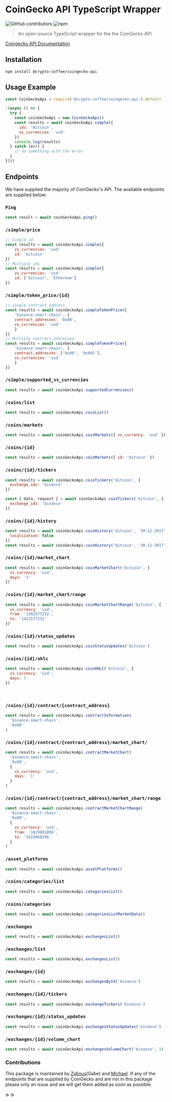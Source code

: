 # CoinGecko API TypeScript Wrapper

![GitHub contributors](https://img.shields.io/github/contributors/michael-siek/coingecko-api)
![npm](https://img.shields.io/npm/dt/@crypto-coffee/coingecko-api)

> An open-source TypeScript wrapper for the the CoinGecko API

[Coingecko API Documentation](https://www.coingecko.com/en/api/documentation)

## Installation

```console
npm install @crypto-coffee/coingecko-api
```

## Usage Example

```js
const CoinGeckoApi = require('@crypto-coffee/coingecko-api').default

;(async () => {
  try {
    const coinGeckoApi = new CoinGeckoApi()
    const results = await coinGeckoApi.simple({
      ids: 'Bitcoin',
      vs_currencies: 'usd'
    })
    console.log(results)
  } catch (err) {
    // do something with the error
  }
})()
```

## Endpoints

We have supplied the majority of CoinGecko's API. The available endpoints are supplied below:

### `Ping`

```js
const result = await coinGeckoApi.ping()
```

### `/simple/price`

```js
// Single id
const results = await coinGeckoApi.simple({
    vs_currencies: 'usd'
    id: 'bitcoin'
})
// Multiple ids
const results = await coinGeckoApi.simple({
    vs_currencies: 'usd'
    id: ['bitcoin', 'Ethereum']
})
```

### `/simple/token_price/{id}`

```js
// single contract_address
const results = await coinGeckoApi.simpleTokenPrice({
    'binance-smart-chain', {
    contract_addresses: '0x00',
    vs_currencies: 'usd'
    }
})
// Multiple contract_addresses
const results = await coinGeckoApi.simpleTokenPrice({
    'binance-smart-chain', {
    contract_addresses: ['0x00', '0x001'],
    vs_currencies: 'usd'
    }
})
```

### `/simple/supported_vs_currencies`

```js
const results = await coinGeckoApi.supportedCurrencies()
```

### `​/coins​/list`

```js
const results = await coinGeckoApi.coinList()
```

### `​/coins​/markets`

```js
const results = await coinGeckoApi.coinMarkets({ vs_currency: 'usd' })
```

### `​/coins​/{id}`

```js
const results = await coinGeckoApi.coinMarkets({ id: 'bitcoin' })
```

### `​/coins​/{id}​/tickers`

```js
const results = await coinGeckoApi.coinTickers('bitcoin', {
  exchange_ids: 'binance'
})

const { data, request } = await coinGeckoApi.coinTickers('bitcoin', {
  exchange_ids: 'binance'
})
```

### `​/coins​/{id}​/history`

```js
const results = await coinGeckoApi.coinHistory('bitcoin', '30-12-2017', {
  localization: false
})
const results = await coinGeckoApi.coinHistory('bitcoin', '30-12-2017')
```

### `​/coins​/{id}​/market_chart`

```js
const results = await coinGeckoApi.coinMarketChart('bitcoin', {
  vs_currency: 'usd',
  days: '1'
})
```

### `​/coins​/{id}​/market_chart​/range`

```js
const results = await coinGeckoApi.coinMarketChartRange('bitcoin', {
  vs_currency: 'usd',
  from: '1392577232',
  to: '1422577232'
})
```

### `​/coins​/{id}​/status_updates`

```js
const results = await coinGeckoApi.coinStatusUpdates('bitcoin')
```

### `​/coins​/{id}​/ohlc`

```js
const results = await coinGeckoApi.coinOHLC('bitcoin', {
  vs_currency: 'usd',
  days: 7
})
```

​

### `/coins​/{id}​/contract​/{contract_address}`

```js
const results = await coinGeckoApi.contractInformation(
  'binance-smart-chain',
  '0x00'
)
```

### `/coins​/{id}​/contract​/{contract_address}​/market_chart​/`

```js
const results = await coinGeckoApi.contractMarketChart(
  'binance-smart-chain',
  '0x00',
  {
    vs_currency: 'usd',
    days: '1'
  }
)
```

### `/coins​/{id}​/contract​/{contract_address}​/market_chart​/range`

```js
const results = await coinGeckoApi.contractMarketChartRange(
  'binance-smart-chain',
  '0x00',
  {
    vs_currency: 'usd',
    from: '1619881896',
    to: '1619968296'
  }
)
```

### `/asset_platforms`

```js
const results = await coinGeckoApi.assetPlatforms()
```

### `/coins​/categories​/list`

```js
const results = await coinGeckoApi.categoriesList()
```

### `/coins​/categories`

```js
const results = await coinGeckoApi.categoriesListMarketData()
```

### `/exchanges`

```js
const results = await coinGeckoApi.exchangesList()
```

### `/exchanges​/list`

```js
const results = await coinGeckoApi.exchangesList()
```

### `/exchanges​/{id}`

```js
const results = await coinGeckoApi.exchangesById('binance')
```

### `/exchanges​/{id}​/tickers`

```js
const results = await coinGeckoApi.exchangeTickers('binance')
```

### `/exchanges​/{id}​/status_updates`

```js
const results = await coinGeckoApi.exchangesStatusUpdates('binance')
```

### `/exchanges​/{id}​/volume_chart`

```js
const results = await coinGeckoApi.exchangesVolumeChart('binance', 1)
```

### Contributions

This package is maintained by [Zidious](https://github.com/Zidious)(Gabe) and [Michael](https://github.com/michael-siek). If any of the endpoints that are supplied by CoinGecko and are not in this package please only an issue and we will get them added as soon as possible.

:coffee: :coffee:
